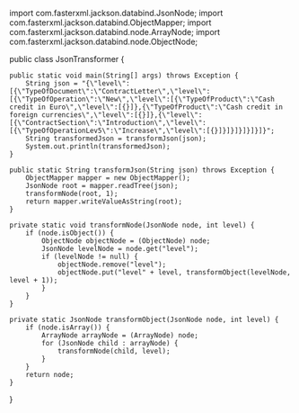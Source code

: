 import com.fasterxml.jackson.databind.JsonNode;
import com.fasterxml.jackson.databind.ObjectMapper;
import com.fasterxml.jackson.databind.node.ArrayNode;
import com.fasterxml.jackson.databind.node.ObjectNode;

public class JsonTransformer {

    public static void main(String[] args) throws Exception {
        String json = "{\"level\":[{\"TypeOfDocument\":\"ContractLetter\",\"level\":[{\"TypeOfOperation\":\"New\",\"level\":[{\"TypeOfProduct\":\"Cash credit in Euro\",\"level\":[{}]},{\"TypeOfProduct\":\"Cash credit in foreign currencies\",\"level\":[{}]},{\"level\":[{\"ContractSection\":\"Introduction\",\"level\":[{\"TypeOfOperationLev5\":\"Increase\",\"level\":[{}]}]}]}]}]}]}";
        String transformedJson = transformJson(json);
        System.out.println(transformedJson);
    }

    public static String transformJson(String json) throws Exception {
        ObjectMapper mapper = new ObjectMapper();
        JsonNode root = mapper.readTree(json);
        transformNode(root, 1);
        return mapper.writeValueAsString(root);
    }

    private static void transformNode(JsonNode node, int level) {
        if (node.isObject()) {
            ObjectNode objectNode = (ObjectNode) node;
            JsonNode levelNode = node.get("level");
            if (levelNode != null) {
                objectNode.remove("level");
                objectNode.put("level" + level, transformObject(levelNode, level + 1));
            }
        }
    }

    private static JsonNode transformObject(JsonNode node, int level) {
        if (node.isArray()) {
            ArrayNode arrayNode = (ArrayNode) node;
            for (JsonNode child : arrayNode) {
                transformNode(child, level);
            }
        }
        return node;
    }
}
